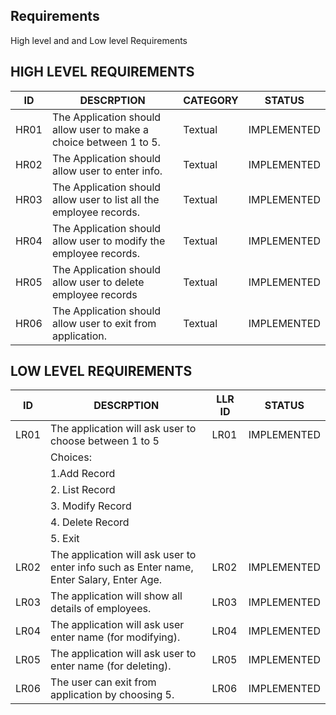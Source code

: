 ## Requirements

High level and and Low level Requirements

## HIGH LEVEL REQUIREMENTS
| ID |DESCRPTION | CATEGORY | STATUS |
| ------ | ------ | ------| ------|
| HR01 | The Application should allow user to make a choice between 1 to 5. |Textual  |	IMPLEMENTED  |
| HR02 |The Application should allow user to enter info.  | Textual | 	IMPLEMENTED |
| HR03 | The Application should allow user to list all the employee records. | Textual | 	IMPLEMENTED |
|HR04 | The Application should allow user to modify the employee records. |Textual  |	IMPLEMENTED  |
|HR05 | The Application should allow user to delete employee records |Textual  |	IMPLEMENTED  |
|HR06 |The Application should allow user to exit from application.  | Textual |	IMPLEMENTED  |

## LOW LEVEL REQUIREMENTS
| ID |DESCRPTION | LLR ID | STATUS |
| ------ | ------ | ------| ------|
| LR01 | The application will ask user to choose between 1 to 5 |LR01  |	IMPLEMENTED  |
| |Choices: | | |
| |1.Add Record | | |
| |2. List Record | | |
| |3. Modify Record | | |
| |4. Delete Record | | |
| |	5. Exit | | |
| LR02 |	The application will ask user to enter info such as Enter name, Enter Salary, Enter Age.  | LR02 | 	IMPLEMENTED |
| LR03 |The application will show all details of employees. | LR03 | 	IMPLEMENTED |
|LR04 | The application will ask user enter name (for modifying). |LR04  |	IMPLEMENTED  |
|LR05 | 	The application will ask user to enter name (for deleting). |LR05 |	IMPLEMENTED  |
|LR06 |The user can exit from application by choosing 5.  | LR06 |	IMPLEMENTED  |
